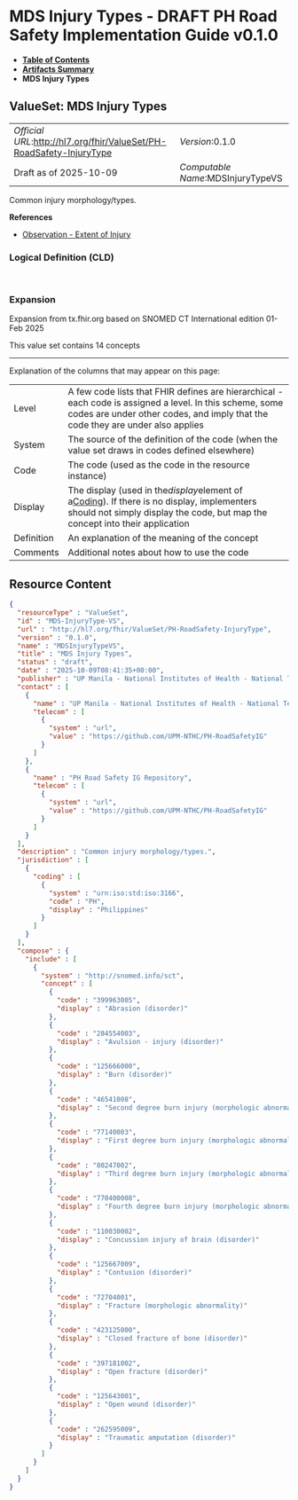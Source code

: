 # MDS Injury Types - DRAFT PH Road Safety Implementation Guide v0.1.0

* [**Table of Contents**](toc.md)
* [**Artifacts Summary**](artifacts.md)
* **MDS Injury Types**

## ValueSet: MDS Injury Types 

| | |
| :--- | :--- |
| *Official URL*:http://hl7.org/fhir/ValueSet/PH-RoadSafety-InjuryType | *Version*:0.1.0 |
| Draft as of 2025-10-09 | *Computable Name*:MDSInjuryTypeVS |

 
Common injury morphology/types. 

 **References** 

* [Observation - Extent of Injury](StructureDefinition-ObservationExtentOfInjury.md)

### Logical Definition (CLD)

 

### Expansion

Expansion from tx.fhir.org based on SNOMED CT International edition 01-Feb 2025

This value set contains 14 concepts

-------

 Explanation of the columns that may appear on this page: 

| | |
| :--- | :--- |
| Level | A few code lists that FHIR defines are hierarchical - each code is assigned a level. In this scheme, some codes are under other codes, and imply that the code they are under also applies |
| System | The source of the definition of the code (when the value set draws in codes defined elsewhere) |
| Code | The code (used as the code in the resource instance) |
| Display | The display (used in the*display*element of a[Coding](http://hl7.org/fhir/R4/datatypes.html#Coding)). If there is no display, implementers should not simply display the code, but map the concept into their application |
| Definition | An explanation of the meaning of the concept |
| Comments | Additional notes about how to use the code |



## Resource Content

```json
{
  "resourceType" : "ValueSet",
  "id" : "MDS-InjuryType-VS",
  "url" : "http://hl7.org/fhir/ValueSet/PH-RoadSafety-InjuryType",
  "version" : "0.1.0",
  "name" : "MDSInjuryTypeVS",
  "title" : "MDS Injury Types",
  "status" : "draft",
  "date" : "2025-10-09T08:41:35+00:00",
  "publisher" : "UP Manila - National Institutes of Health - National Telehealth Center",
  "contact" : [
    {
      "name" : "UP Manila - National Institutes of Health - National Telehealth Center",
      "telecom" : [
        {
          "system" : "url",
          "value" : "https://github.com/UPM-NTHC/PH-RoadSafetyIG"
        }
      ]
    },
    {
      "name" : "PH Road Safety IG Repository",
      "telecom" : [
        {
          "system" : "url",
          "value" : "https://github.com/UPM-NTHC/PH-RoadSafetyIG"
        }
      ]
    }
  ],
  "description" : "Common injury morphology/types.",
  "jurisdiction" : [
    {
      "coding" : [
        {
          "system" : "urn:iso:std:iso:3166",
          "code" : "PH",
          "display" : "Philippines"
        }
      ]
    }
  ],
  "compose" : {
    "include" : [
      {
        "system" : "http://snomed.info/sct",
        "concept" : [
          {
            "code" : "399963005",
            "display" : "Abrasion (disorder)"
          },
          {
            "code" : "284554003",
            "display" : "Avulsion - injury (disorder)"
          },
          {
            "code" : "125666000",
            "display" : "Burn (disorder)"
          },
          {
            "code" : "46541008",
            "display" : "Second degree burn injury (morphologic abnormality)"
          },
          {
            "code" : "77140003",
            "display" : "First degree burn injury (morphologic abnormality)"
          },
          {
            "code" : "80247002",
            "display" : "Third degree burn injury (morphologic abnormality)"
          },
          {
            "code" : "770400008",
            "display" : "Fourth degree burn injury (morphologic abnormality)"
          },
          {
            "code" : "110030002",
            "display" : "Concussion injury of brain (disorder)"
          },
          {
            "code" : "125667009",
            "display" : "Contusion (disorder)"
          },
          {
            "code" : "72704001",
            "display" : "Fracture (morphologic abnormality)"
          },
          {
            "code" : "423125000",
            "display" : "Closed fracture of bone (disorder)"
          },
          {
            "code" : "397181002",
            "display" : "Open fracture (disorder)"
          },
          {
            "code" : "125643001",
            "display" : "Open wound (disorder)"
          },
          {
            "code" : "262595009",
            "display" : "Traumatic amputation (disorder)"
          }
        ]
      }
    ]
  }
}

```

